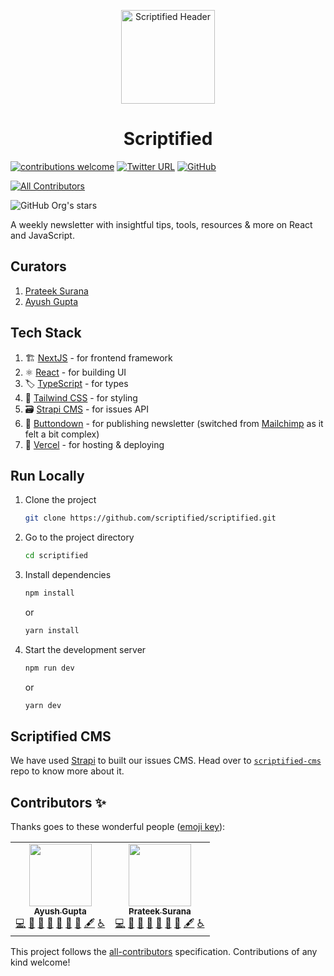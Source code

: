 <p align="center">
    <a href="https://scriptified.dev">
        <img src="https://images.scriptified.dev/common/twitter-header-green.png" alt="Scriptified Header" height="150">
    </a>
</p>

<div align="center">
    <h1>Scriptified</h1>
</div>

[![contributions welcome](https://img.shields.io/badge/contributions-welcome-brightgreen.svg?style=flat-square)](https://github.com/scriptified/scriptified/issues)
[![Twitter URL](https://img.shields.io/twitter/url?style=flat-square&url=https%3A%2F%2Ftwitter.com%2Fscriptified_dev)](https://twitter.com/scriptified_dev)
[![GitHub](https://img.shields.io/github/license/scriptified/scriptified?style=flat-square)](https://github.com/scriptified/scriptified/blob/main/LICENSE)
<!-- ALL-CONTRIBUTORS-BADGE:START - Do not remove or modify this section -->
[![All Contributors](https://img.shields.io/badge/all_contributors-1-orange.svg?style=flat-square)](#contributors-)
<!-- ALL-CONTRIBUTORS-BADGE:END -->
![GitHub Org's stars](https://img.shields.io/github/stars/scriptified?style=flat-square)

A weekly newsletter with insightful tips, tools, resources & more on React and JavaScript.

## Curators

1. [Prateek Surana](https://prateeksurana.me)
2. [Ayush Gupta](https://ayushgupta.tech)

## Tech Stack

1. 🏗 [NextJS](https://nextjs.org/) - for frontend framework
2. ⚛ [React](https://reactjs.org/) - for building UI
3. 🏷 [TypeScript](https://www.typescriptlang.org/) - for types
4. 💄 [Tailwind CSS](https://tailwindcss.com/) - for styling
5. 🗃 [Strapi CMS](https://strapi.io/) - for issues API
6. 📧 [Buttondown](https://buttondown.email/) - for publishing newsletter (switched from [Mailchimp](https://mailchimp.com/) as it felt a bit complex)
7. 🚀 [Vercel](https://vercel.com/) - for hosting & deploying

## Run Locally

1. Clone the project

    ```bash
    git clone https://github.com/scriptified/scriptified.git
    ```

2. Go to the project directory

    ```bash
    cd scriptified
    ```

3. Install dependencies

    ```bash
    npm install
    ```

    or

    ```bash
    yarn install
    ```

4. Start the development server

    ```bash
    npm run dev
    ```

    or

    ```bash
    yarn dev
    ```

## Scriptified CMS

We have used [Strapi](https://strapi.io/) to built our issues CMS. Head over to [`scriptified-cms`](https://github.com/scriptified/scriptified-cms) repo to know more about it.

## Contributors ✨

Thanks goes to these wonderful people ([emoji key](https://allcontributors.org/docs/en/emoji-key)):

<!-- ALL-CONTRIBUTORS-LIST:START - Do not remove or modify this section -->
<!-- prettier-ignore-start -->
<!-- markdownlint-disable -->
<table>
  <tr>
    <td align="center"><a href="http://ayushgupta.tech"><img src="https://avatars.githubusercontent.com/u/21218732?v=4?s=100" width="100px;" alt=""/><br /><sub><b>Ayush Gupta</b></sub></a><br /><a href="https://github.com/scriptified/scriptified/commits?author=gupta-ji6" title="Code">💻</a> <a href="https://github.com/scriptified/scriptified/pulls?q=is%3Apr+reviewed-by%3Agupta-ji6" title="Reviewed Pull Requests">👀</a> <a href="#projectManagement-gupta-ji6" title="Project Management">📆</a> <a href="#maintenance-gupta-ji6" title="Maintenance">🚧</a> <a href="#ideas-gupta-ji6" title="Ideas, Planning, & Feedback">🤔</a> <a href="#design-gupta-ji6" title="Design">🎨</a> <a href="https://github.com/scriptified/scriptified/commits?author=gupta-ji6" title="Documentation">📖</a> <a href="#content-gupta-ji6" title="Content">🖋</a> <a href="#a11y-gupta-ji6" title="Accessibility">️️️️♿️</a></td>
    <td align="center"><a href="http://prateeksurana.me"><img src="https://avatars.githubusercontent.com/u/21277179?v=4?s=100" width="100px;" alt=""/><br /><sub><b>Prateek Surana</b></sub></a><br /><a href="https://github.com/scriptified/scriptified/commits?author=prateek3255" title="Code">💻</a> <a href="https://github.com/scriptified/scriptified/pulls?q=is%3Apr+reviewed-by%3Aprateek3255" title="Reviewed Pull Requests">👀</a> <a href="#projectManagement-prateek3255" title="Project Management">📆</a> <a href="#maintenance-prateek3255" title="Maintenance">🚧</a> <a href="#ideas-prateek3255" title="Ideas, Planning, & Feedback">🤔</a> <a href="#design-prateek3255" title="Design">🎨</a> <a href="https://github.com/scriptified/scriptified/commits?author=prateek3255" title="Documentation">📖</a> <a href="#content-prateek3255" title="Content">🖋</a> <a href="#a11y-prateek3255" title="Accessibility">️️️️♿️</a></td>
  </tr>
</table>

<!-- markdownlint-restore -->
<!-- prettier-ignore-end -->

<!-- ALL-CONTRIBUTORS-LIST:END -->

This project follows the [all-contributors](https://github.com/all-contributors/all-contributors) specification. Contributions of any kind welcome!
